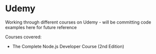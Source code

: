 # Udemy
Working through different courses on Udemy - will be committing code examples here for future reference

Courses covered:
* The Complete Node.js Developer Course (2nd Edition)
